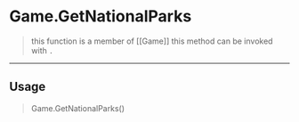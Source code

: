 # Game.GetNationalParks
> this function is a member of [[Game]]
> this method can be invoked with `.`
-----
## Usage
> Game.GetNationalParks()
